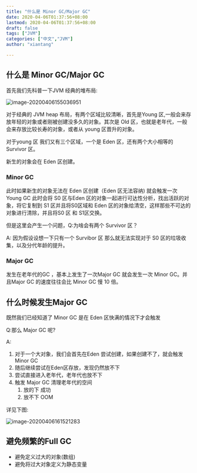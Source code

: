 ```yaml
---
title: "什么是 Minor GC/Major GC"
date: 2020-04-06T01:37:56+08:00
lastmod: 2020-04-06T01:37:56+08:00
draft: false
tags: ["JVM"]
categories: ["中文","JVM"]
author: "xiantang"

---
```


## 什么是 Minor GC/Major GC

首先我们先科普一下JVM 经典的堆布局:

![image-20200406155036951](https://tva1.sinaimg.cn/large/00831rSTly1gdk3ifey1ej30lk08gwm5.jpg)

对于经典的 JVM heap 布局，有两个区域比较清晰，首先是Young 区,一般会来存放年轻的对象或者刚被创建没多久的对象。其次是 Old 区，也就是老年代，一般会来存放比较长寿的对象，或者从 young 区晋升的对象。

对于young 区 我们又有三个区域，一个是 Eden 区，还有两个大小相等的 Survivor 区。

新生的对象会在 Eden 区创建。

### Minor GC

此时如果新生的对象无法在 Eden 区创建（Eden 区无法容纳) 就会触发一次Young GC 此时会将 S0 区与Eden 区的对象一起进行可达性分析，找出活跃的对象，将它复制到 S1 区并且将S0区域和 Eden 区的对象给清空，这样那些不可达的对象进行清除，并且将S0 区 和 S1区交换。

但是这里会产生一个问题，Q:为啥会有两个 Survivor 区？

A: 因为假设设想一下只有一个 Survibor 区 那么就无法实现对于 S0 区的垃圾收集，以及分代年龄的提升。

### Major GC

发生在老年代的GC ，基本上发生了一次Major GC 就会发生一次 Minor GC。并且Major GC 的速度往往会比 Minor GC 慢 10 倍。



## 什么时候发生Major GC

既然我们已经知道了 Minor GC 是在 Eden 区快满的情况下才会触发

Q:那么 Major GC  呢?

A: 

1. 对于一个大对象，我们会首先在Eden 尝试创建，如果创建不了，就会触发Minor GC 
2. 随后继续尝试在Eden区存放，发现仍然放不下
3. 尝试直接进入老年代，老年代也放不下
4. 触发 Major GC 清理老年代的空间
   1. 放的下 成功
   2. 放不下 OOM



详见下图:

![image-20200406161521283](https://tva1.sinaimg.cn/large/00831rSTly1gdk486fnmtj310b0u04ig.jpg)

## 避免频繁的Full GC

* 避免定义过大的对象(数组)
* 避免将过大对象定义为静态变量